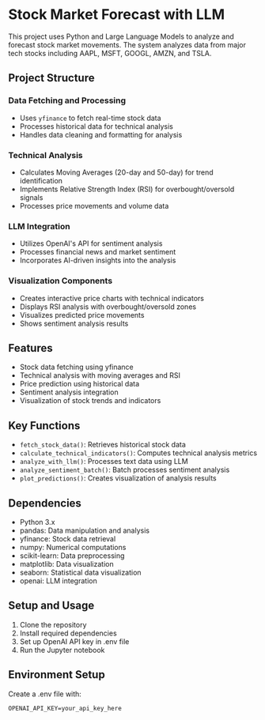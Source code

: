 # Stock Market Forecast with LLM

This project uses Python and Large Language Models to analyze and forecast stock market movements. The system analyzes data from major tech stocks including AAPL, MSFT, GOOGL, AMZN, and TSLA.

## Project Structure

### Data Fetching and Processing
- Uses `yfinance` to fetch real-time stock data
- Processes historical data for technical analysis
- Handles data cleaning and formatting for analysis

### Technical Analysis
- Calculates Moving Averages (20-day and 50-day) for trend identification
- Implements Relative Strength Index (RSI) for overbought/oversold signals
- Processes price movements and volume data

### LLM Integration
- Utilizes OpenAI's API for sentiment analysis
- Processes financial news and market sentiment
- Incorporates AI-driven insights into the analysis

### Visualization Components
- Creates interactive price charts with technical indicators
- Displays RSI analysis with overbought/oversold zones
- Visualizes predicted price movements
- Shows sentiment analysis results

## Features
- Stock data fetching using yfinance
- Technical analysis with moving averages and RSI
- Price prediction using historical data
- Sentiment analysis integration
- Visualization of stock trends and indicators

## Key Functions
- `fetch_stock_data()`: Retrieves historical stock data
- `calculate_technical_indicators()`: Computes technical analysis metrics
- `analyze_with_llm()`: Processes text data using LLM
- `analyze_sentiment_batch()`: Batch processes sentiment analysis
- `plot_predictions()`: Creates visualization of analysis results

## Dependencies
- Python 3.x
- pandas: Data manipulation and analysis
- yfinance: Stock data retrieval
- numpy: Numerical computations
- scikit-learn: Data preprocessing
- matplotlib: Data visualization
- seaborn: Statistical data visualization
- openai: LLM integration

## Setup and Usage
1. Clone the repository
2. Install required dependencies
3. Set up OpenAI API key in .env file
4. Run the Jupyter notebook

## Environment Setup
Create a .env file with:
```env
OPENAI_API_KEY=your_api_key_here